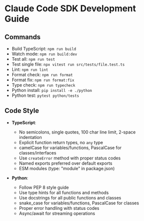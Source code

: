 # Claude Code SDK Development Guide

## Commands
- Build TypeScript: `npm run build`
- Watch mode: `npm run build:dev`
- Test all: `npm run test`
- Test single file: `npx vitest run src/tests/file.test.ts`
- Lint: `npm run lint`
- Format check: `npm run format`
- Format fix: `npm run format:fix`
- Type check: `npm run typecheck`
- Python install: `pip install -e ./python`
- Python test: `pytest python/tests`

## Code Style
- **TypeScript**:
  - No semicolons, single quotes, 100 char line limit, 2-space indentation
  - Explicit function return types, no `any` type
  - camelCase for variables/functions, PascalCase for classes/interfaces
  - Use `createError` method with proper status codes
  - Named exports preferred over default exports
  - ESM modules (type: "module" in package.json)

- **Python**:
  - Follow PEP 8 style guide
  - Use type hints for all functions and methods
  - Use docstrings for all public functions and classes
  - snake_case for variables/functions, PascalCase for classes
  - Proper error handling with status codes
  - Async/await for streaming operations